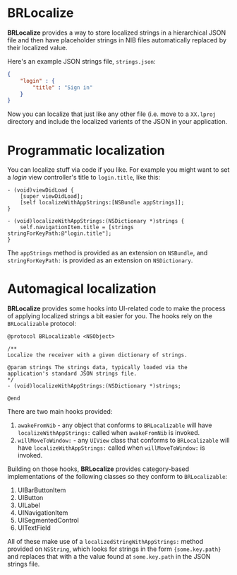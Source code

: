 # BRLocalize

**BRLocalize** provides a way to store localized strings in a hierarchical JSON file and then have placeholder strings in NIB files automatically replaced by their localized value.

Here's an example JSON strings file, `strings.json`:

```json
{
	"login" : {
		"title" : "Sign in"
	}
}
```

Now you can localize that just like any other file (i.e. move to a `XX.lproj` directory and include the localized varients of the JSON in your application.


# Programmatic localization

You can localize stuff via code if you like. For example you might want to set a _login_ view controller's title to `login.title`, like this:

```objc
- (void)viewDidLoad {
	[super viewDidLoad];
	[self localizeWithAppStrings:[NSBundle appStrings]];
}

- (void)localizeWithAppStrings:(NSDictionary *)strings {
	self.navigationItem.title = [strings stringForKeyPath:@"login.title"];
}

```

The `appStrings` method is provided as an extension on `NSBundle`, and `stringForKeyPath:` is provided as an extension on `NSDictionary`.


# Automagical localization

**BRLocalize** provides some hooks into UI-related code to make the process of applying localized strings a bit easier for you. The hooks rely on the `BRLocalizable` protocol:

```objc
@protocol BRLocalizable <NSObject>

/**
Localize the receiver with a given dictionary of strings.

@param strings The strings data, typically loaded via the application's standard JSON strings file.
*/
- (void)localizeWithAppStrings:(NSDictionary *)strings;

@end

```

There are two main hooks provided:

 1. `awakeFromNib` - any object that conforms to `BRLocalizable` will have `localizeWithAppStrings:` called when `awakeFromNib` is invoked.
 2. `willMoveToWindow:` - any `UIView` class that conforms to `BRLocalizable` will have `localizeWithAppStrings:` called when `willMoveToWindow:` is invoked.

Building on those hooks, **BRLocalize** provides category-based implementations of the following classes so they conform to `BRLocalizable`:

 1. UIBarButtonItem
 2. UIButton
 3. UILabel
 4. UINavigationItem
 5. UISegmentedControl
 6. UITextField

All of these make use of a `localizedStringWithAppStrings:` method provided on `NSString`, which looks for strings in the form `{some.key.path}` and replaces that with a the value found at `some.key.path` in the JSON strings file.
